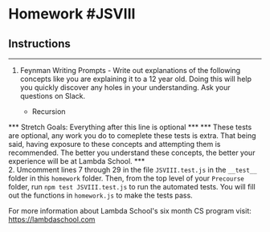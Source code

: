 # Homework #JSVIII

## Instructions
---
1. Feynman Writing Prompts - Write out explanations of the following concepts like you are explaining it to a 12 year old.  Doing this will help you quickly discover any holes in your understanding.  Ask your questions on Slack.
		
	* Recursion

*** Stretch Goals: Everything after this line is optional ***
*** These tests are optional, any work you do to comeplete these tests is extra. That being said, having  exposure to these concepts and attempting them is recommended. The better you understand these concepts, the better your experience will be at Lambda School. ***  
2. Umcomment lines 7 through 29 in the file `JSVIII.test.js` in the `__test__` folder in this `homework` folder. Then, from the top level of your `Precourse` folder, run `npm test JSVIII.test.js` to run the automated tests. You will fill out the functions in `homework.js` to make the tests pass.

For more information about Lambda School's six month CS program visit: https://lambdaschool.com
